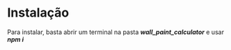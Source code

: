 # Instalação

Para instalar, basta abrir um terminal na pasta ***wall_paint_calculator*** e usar ***npm i***